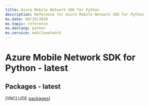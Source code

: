```yaml
---
title: Azure Mobile Network SDK for Python
description: Reference for Azure Mobile Network SDK for Python
ms.date: 09/10/2024
ms.topic: reference
ms.devlang: python
ms.service: mobilenetwork
---
```

# Azure Mobile Network SDK for Python - latest
## Packages - latest
[!INCLUDE [packages](mobile-network-index.md)]